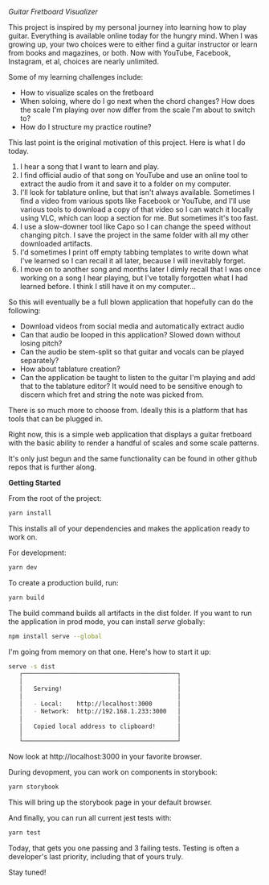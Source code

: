 *Guitar Fretboard Visualizer*

This project is inspired by my personal journey into learning how to play guitar.  Everything is available online today for the hungry mind. When I was growing up, your two choices were to either find a guitar instructor or learn from books and magazines, or both.  Now with YouTube, Facebook, Instagram, et al, choices are nearly unlimited.

Some of my learning challenges include:
- How to visualize scales on the fretboard 
- When soloing, where do I go next when the chord changes?  How does the scale I'm playing over now differ from the scale I'm about to switch to?  
- How do I structure my practice routine?  


This last point is the original motivation of this project.  Here is what I do today.

1. I hear a song that I want to learn and play.
2. I find official audio of that song on YouTube and use an online tool to extract the audio from it and save it to a folder on my computer.
3. I'll look for tablature online, but that isn't always available.  Sometimes I find a video from various spots like Facebook or YouTube, and I'll use various tools to download a copy of that video so I can watch it locally using VLC, which can loop a section for me.  But sometimes it's too fast.
4. I use a slow-downer tool like Capo so I can change the speed without changing pitch.  I save the project in the same folder with all my other downloaded artifacts.
5. I'd sometimes I print off empty tabbing templates to write down what I've learned so I can recall it all later, because I will inevitably forget.
6. I move on to another song and months later I dimly recall that I was once working on a song I hear playing, but I've totally forgotten what I had learned before.  I think I still have it on my computer...


So this will eventually be a full blown application that hopefully can do the following:

- Download videos from social media and automatically extract audio
- Can that audio be looped in this application?  Slowed down without losing pitch?
- Can the audio be stem-split so that guitar and vocals can be played separately?  
- How about tablature creation?
- Can the application be taught to listen to the guitar I'm playing and add that to the tablature editor?  It would need to be sensitive enough to discern which fret and string the note was picked from.

There is so much more to choose from.  Ideally this is a platform that has tools that can be plugged in.  

Right now, this is a simple web application that displays a guitar fretboard with the basic ability to render a handful of scales and some scale patterns.  

It's only just begun and the same functionality can be found in other github repos that is further along.  

**Getting Started**

From the root of the project:
```bash
yarn install
```

This installs all of your dependencies and makes the application ready to work on.

For development:
```bash
yarn dev
```

To create a production build, run:
```bash
yarn build
```

The build command builds all artifacts in the dist folder.  If you want to run the application in prod mode, you can install _serve_ globally:

```bash
npm install serve --global
```

I'm going from memory on that one.  Here's how to start it up:

```bash
serve -s dist
   ┌───────────────────────────────────────────┐
   │                                           │
   │   Serving!                                │
   │                                           │
   │   - Local:    http://localhost:3000       │
   │   - Network:  http://192.168.1.233:3000   │
   │                                           │
   │   Copied local address to clipboard!      │
   │                                           │
   └───────────────────────────────────────────┘
```

Now look at http://localhost:3000 in your favorite browser.

During devopment, you can work on components in storybook:

```bash
yarn storybook
```

This will bring up the storybook page in your default browser.

And finally, you can run all current jest tests with:

```bash
yarn test
```
Today, that gets you one passing and 3 failing tests.  Testing is often a developer's last priority, including that of yours truly.

Stay tuned!